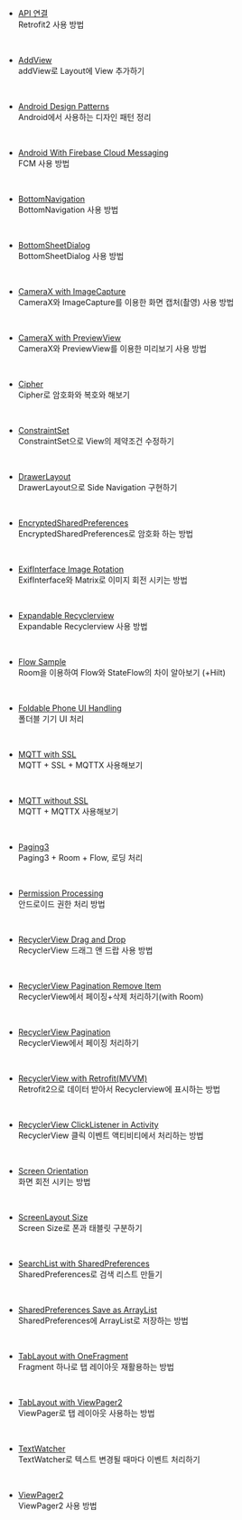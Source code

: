 - [API 연결](https://github.com/OhGyong/Android_Study/tree/master/API%20%EC%97%B0%EA%B2%B0) <br>
Retrofit2 사용 방법

<br/>

- [AddView](https://github.com/OhGyong/Android_Study/tree/master/AddView) <br>
addView로 Layout에 View 추가하기

<br/>

- [Android Design Patterns](https://github.com/OhGyong/Android_Study/tree/master/Android%20Design%20Patterns) <br> 
Android에서 사용하는 디자인 패턴 정리

<br/>

- [Android With Firebase Cloud Messaging](https://github.com/OhGyong/Android_Study/tree/master/Android%20With%20Firebase%20Cloud%20Messaging) <br/>
FCM 사용 방법

 <br/>

- [BottomNavigation](https://github.com/OhGyong/Android_Study/tree/master/BottomNaviagtion) <br/>
BottomNavigation 사용 방법

<br/>

- [BottomSheetDialog](https://github.com/OhGyong/Android_Study/tree/master/BottomSheetDialog) <br/>
BottomSheetDialog 사용 방법

<br/>

- [CameraX with ImageCapture](https://github.com/OhGyong/Android_Study/tree/master/CameraX%20with%20ImageCapture) <br/>
CameraX와 ImageCapture를 이용한 화면 캡처(촬영) 사용 방법

<br/>

- [CameraX with PreviewView](https://github.com/OhGyong/Android_Study/tree/master/CameraX%20with%20PreviewView) <br/>
CameraX와 PreviewView를 이용한 미리보기 사용 방법

<br/>

- [Cipher](https://github.com/OhGyong/Android_Study/tree/master/Cipher) <br/>
Cipher로 암호화와 복호와 해보기

<br/>

- [ConstraintSet](https://github.com/OhGyong/Android_Study/tree/master/ConstraintSet) <br/>
ConstraintSet으로 View의 제약조건 수정하기

<br/>

- [DrawerLayout](https://github.com/OhGyong/Android_Study/tree/master/DrawerLayout) <br/>
DrawerLayout으로 Side Navigation 구현하기

<br/>

- [EncryptedSharedPreferences](https://github.com/OhGyong/Android_Study/tree/master/EncryptedSharedPreferences) <br/>
EncryptedSharedPreferences로 암호화 하는 방법

<br/>

- [ExifInterface Image Rotation](https://github.com/OhGyong/Android_Study/tree/master/ExifInterface%20Image%20Rotation) <br/>
ExifInterface와 Matrix로 이미지 회전 시키는 방법

<br/>

- [Expandable Recyclerview](https://github.com/OhGyong/Android_Study/tree/master/ExpandableRecyclerView) <br/>
Expandable Recyclerview 사용 방법

<br/>

- [Flow Sample](https://github.com/OhGyong/Android_Study/tree/master/Flow%20Sample) <br/>
Room을 이용하여 Flow와 StateFlow의 차이 알아보기 (+Hilt)

<br/>

- [Foldable Phone UI Handling](https://github.com/OhGyong/Android_Study/tree/master/Foldable%20Phone%20UI%20Handling) <br/>
폴더블 기기 UI 처리

<br/>

- [MQTT with SSL](https://github.com/OhGyong/Android_Study/tree/master/MQTT%20with%20SSL) <br/>
MQTT + SSL + MQTTX 사용해보기

<br/>

- [MQTT without SSL](https://github.com/OhGyong/Android_Study/tree/master/MQTT%20without%20SSL) <br/>
MQTT + MQTTX 사용해보기

<br/>

- [Paging3](https://github.com/OhGyong/Android_Study/tree/master/Paging3) <br/>
Paging3 + Room + Flow, 로딩 처리

<br/>

- [Permission Processing](https://github.com/OhGyong/Android_Study/tree/master/Permission%20Processing) <br/>
안드로이드 권한 처리 방법

<br/>

- [RecyclerView Drag and Drop](https://github.com/OhGyong/Android_Study/tree/master/RecyclerView%20Drag%20and%20Drop) <br/>
RecyclerView 드래그 앤 드랍 사용 방법

<br/>

- [RecyclerView Pagination Remove Item](https://github.com/OhGyong/Android_Study/tree/master/RecyclerView%20Pagination%20Remove%20Item) <br/>
RecyclerView에서 페이징+삭제 처리하기(with Room)

<br/>

- [RecyclerView Pagination](https://github.com/OhGyong/Android_Study/tree/master/RecyclerView%20Pagination) <br/>
RecyclerView에서 페이징 처리하기

<br/>

- [RecyclerView with Retrofit(MVVM)](https://github.com/OhGyong/Android_Study/tree/master/RecyclerView%20with%20Retrofit%20(MVVM)) <br/>
Retrofit2으로 데이터 받아서 Recyclerview에 표시하는 방법

<br/>

- [RecyclerView ClickListener in Activity](https://github.com/OhGyong/Android_Study/tree/master/Recyclerview%20ClickListener%20in%20Activity) <br/>
RecyclerView 클릭 이벤트 액티비티에서 처리하는 방법

<br/>

- [Screen Orientation](https://github.com/OhGyong/Android_Study/tree/master/Screen%20Orientation) <br/>
화면 회전 시키는 방법

<br/>

- [ScreenLayout Size](https://github.com/OhGyong/Android_Study/tree/master/ScreenLayout%20Size) <br/>
Screen Size로 폰과 태블릿 구분하기

<br/>

- [SearchList with SharedPreferences](https://github.com/OhGyong/Android_Study/tree/master/SearchList%20with%20SharedPreferences) <br/>
SharedPreferences로 검색 리스트 만들기

<br/>

- [SharedPreferences Save as ArrayList](https://github.com/OhGyong/Android_Study/tree/master/SharedPreferences%20Save%20as%20ArrayList) <br/>
SharedPreferences에 ArrayList로 저장하는 방법

<br/>

- [TabLayout with OneFragment](https://github.com/OhGyong/Android_Study/tree/master/TabLayout%20with%20OneFragment) <br/>
Fragment 하나로 탭 레이아웃 재활용하는 방법

<br/>

- [TabLayout with ViewPager2](https://github.com/OhGyong/Android_Study/tree/master/TabLayout%20with%20ViewPager) <br/>
ViewPager로 탭 레이아웃 사용하는 방법

<br/>

- [TextWatcher](https://github.com/OhGyong/Android_Study/tree/master/TextWatcher) <br/>
TextWatcher로 텍스트 변경될 때마다 이벤트 처리하기

<br/>

- [ViewPager2](https://github.com/OhGyong/Android_Study/tree/master/ViewPager2) <br/>
ViewPager2 사용 방법

